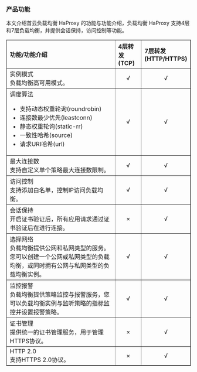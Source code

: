 ### 产品功能

本文介绍首云负载均衡 HaProxy 的功能与功能介绍，负载均衡 HaProxy 支持4层和7层负载均衡，并提供会话保持，访问控制等功能。

<table width="95%" border="1" cellpadding="2" cellspacing="1">
	<thead>
        <tr>
            <th align="left" width="70%">功能/功能介绍</th><th align="left" width="15%">4层转发(TCP)</th><th align="left" width="15%">7层转发(HTTP/HTTPS)</th>
        </tr>
	</thead>
    <tbody>
        <tr>
            <td >实例模式</br>负载均衡高可用模式。</td><td  align="center">√</td><td align="center">√</td>
        </tr>
        <tr>
            <td >调度算法
                <ul>
                    <li>支持动态权重轮询(roundrobin)</li>
                    <li>连接数最少优先(leastconn)</li>
                    <li>静态权重轮询(static-rr)</li>
                    <li>一致性哈希(source)</li>
                    <li>请求URI哈希(url)</li>
                </ul>
            </td>
            <td  align="center">√</td><td align="center">√</td>
        </tr>
        <tr>
            <td >最大连接数</br>支持自定义单个策略最大连接数限制。</td><td align="center">√</td><td align="center">√</td>
        </tr>
        <tr>
            <td >访问控制</br>支持添加白名单，控制IP访问负载均衡。</td><td align="center">√</td><td align="center">√</td>
        </tr>
        <tr>
            <td >会话保持</br>开启证书验证后，所有应用请求通过证书验证后在进行连接。</td><td align="center">×</td><td align="center">√</td>
        </tr>
        <tr>
            <td >选择网络</br>负载均衡提供公网和私网类型的服务。您可以创建一个公网或私网类型的负载均衡，或同时拥有公网与私网类型的负载均衡实例。</td><td align="center">√</td><td align="center">√</td>
        </tr>
        <tr>
            <td >监控报警</br>负载均衡提供策略监控与报警服务，您可以负载均衡实例与监听策略的指标监控并设置报警策略。</td><td align="center">√</td><td align="center">√</td>
        </tr>
        <tr>
            <td >证书管理</br>提供统一的证书管理服务，用于管理HTTPS协议。</td><td align="center">×</td><td align="center">√</td>
        </tr>
        <tr>
            <td >HTTP 2.0</br>支持HTTPS 2.0协议。</td><td align="center">×</td><td align="center">√</td>
        </tr>
	</tbody>
</table>
